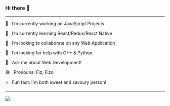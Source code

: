 ### Hi there 👋

<!--
**hfzgfr/hfzgfr** is a ✨ _special_ ✨ repository because its `README.md` (this file) appears on your GitHub profile.

Here are some ideas to get you started:

- 🔭  I’m currently working on ...
- 🌱  I’m currently learning ...
- 👯  I’m looking to collaborate on ...
- 🤔  I’m looking for help with ...
- 💬  Ask me about ...
- 📫  How to reach me: ...
- 😄  Pronouns: ...
- ⚡ Fun fact: ...
-->
<hr>
<p>🔭 &nbsp; I’m currently working on JavaScript Projects</p>

<p>🌱 &nbsp; I’m currently learning React/Redux/React Native</p>

<p>👯 &nbsp; I’m looking to collaborate on any Web Application</p>

<p>🤔 &nbsp; I’m looking for help with C++ & Python</p>

<p>💬 &nbsp; Ask me about Web Development!</p>

<p>😄 &nbsp; Pronouns: Fiz, Fizo</p>

<p>⚡ &nbsp; Fun fact: I'm both sweet and savoury person!</p>
<hr>

![](https://komarev.com/ghpvc/?username=hfzgfr&color=brightgreen)
